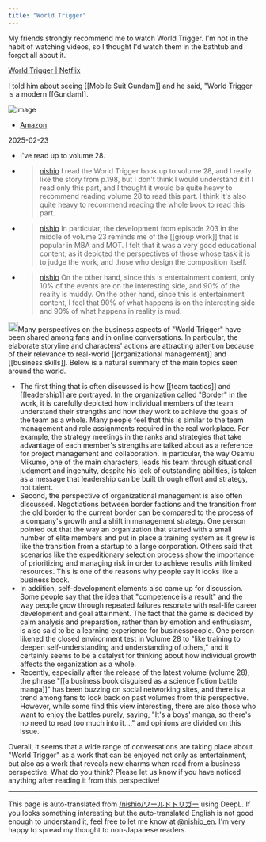```yaml
---
title: "World Trigger"
---
```


My friends strongly recommend me to watch World Trigger.
I'm not in the habit of watching videos, so I thought I'd watch them in the bathtub and forgot all about it.

[World Trigger | Netflix](https://www.netflix.com/jp/title/80149562)

I told him about seeing [[Mobile Suit Gundam]] and he said, "World Trigger is a modern [[Gundam]].

![image](https://gyazo.com/8ff3ac1b1e5aa95bcf60e2e0badd038f/thumb/1000)
- [Amazon](https://amzn.to/3Xd8cjI)

2025-02-23
- I've read up to volume 28.
- > [nishio](https://x.com/nishio/status/1893501390036631777) I read the World Trigger book up to volume 28, and I really like the story from p.198, but I don't think I would understand it if I read only this part, and I thought it would be quite heavy to recommend reading volume 28 to read this part. I think it's also quite heavy to recommend reading the whole book to read this part.
- > [nishio](https://x.com/nishio/status/1893504400120770647) In particular, the development from episode 203 in the middle of volume 23 reminds me of the [[group work]] that is popular in MBA and MOT. I felt that it was a very good educational content, as it depicted the perspectives of those whose task it is to judge the work, and those who design the composition itself.
- > [nishio](https://x.com/nishio/status/1893505485107552346) On the other hand, since this is entertainment content, only 10% of the events are on the interesting side, and 90% of the reality is muddy. On the other hand, since this is entertainment content, I feel that 90% of what happens is on the interesting side and 90% of what happens in reality is mud.

<img src='https://scrapbox.io/api/pages/nishio-en/grok/icon' alt='grok.icon' height="19.5"/>Many perspectives on the business aspects of "World Trigger" have been shared among fans and in online conversations. In particular, the elaborate storyline and characters' actions are attracting attention because of their relevance to real-world [[organizational management]] and [[business skills]]. Below is a natural summary of the main topics seen around the world.

- The first thing that is often discussed is how [[team tactics]] and [[leadership]] are portrayed. In the organization called "Border" in the work, it is carefully depicted how individual members of the team understand their strengths and how they work to achieve the goals of the team as a whole. Many people feel that this is similar to the team management and role assignments required in the real workplace. For example, the strategy meetings in the ranks and strategies that take advantage of each member's strengths are talked about as a reference for project management and collaboration. In particular, the way Osamu Mikumo, one of the main characters, leads his team through situational judgment and ingenuity, despite his lack of outstanding abilities, is taken as a message that leadership can be built through effort and strategy, not talent.
- Second, the perspective of organizational management is also often discussed. Negotiations between border factions and the transition from the old border to the current border can be compared to the process of a company's growth and a shift in management strategy. One person pointed out that the way an organization that started with a small number of elite members and put in place a training system as it grew is like the transition from a startup to a large corporation. Others said that scenarios like the expeditionary selection process show the importance of prioritizing and managing risk in order to achieve results with limited resources. This is one of the reasons why people say it looks like a business book.
- In addition, self-development elements also came up for discussion. Some people say that the idea that "competence is a result" and the way people grow through repeated failures resonate with real-life career development and goal attainment. The fact that the game is decided by calm analysis and preparation, rather than by emotion and enthusiasm, is also said to be a learning experience for businesspeople. One person likened the closed environment test in Volume 28 to "like training to deepen self-understanding and understanding of others," and it certainly seems to be a catalyst for thinking about how individual growth affects the organization as a whole.
- Recently, especially after the release of the latest volume (volume 28), the phrase "[[a business book disguised as a science fiction battle manga]]" has been buzzing on social networking sites, and there is a trend among fans to look back on past volumes from this perspective. However, while some find this view interesting, there are also those who want to enjoy the battles purely, saying, "It's a boys' manga, so there's no need to read too much into it...," and opinions are divided on this issue.

Overall, it seems that a wide range of conversations are taking place about "World Trigger" as a work that can be enjoyed not only as entertainment, but also as a work that reveals new charms when read from a business perspective. What do you think? Please let us know if you have noticed anything after reading it from this perspective!

---
This page is auto-translated from [/nishio/ワールドトリガー](https://scrapbox.io/nishio/ワールドトリガー) using DeepL. If you looks something interesting but the auto-translated English is not good enough to understand it, feel free to let me know at [@nishio_en](https://twitter.com/nishio_en). I'm very happy to spread my thought to non-Japanese readers.